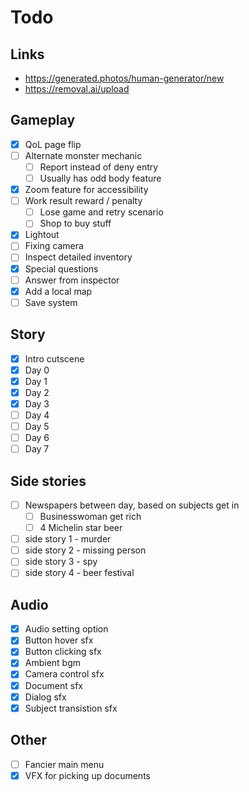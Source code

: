 # Todo

## Links

- <https://generated.photos/human-generator/new>
- <https://removal.ai/upload>

## Gameplay

- [x] QoL page flip
- [ ] Alternate monster mechanic
  - [ ] Report instead of deny entry
  - [ ] Usually has odd body feature
- [x] Zoom feature for accessibility
- [ ] Work result reward / penalty
  - [ ] Lose game and retry scenario
  - [ ] Shop to buy stuff
- [x] Lightout
- [ ] Fixing camera
- [ ] Inspect detailed inventory
- [x] Special questions
- [ ] Answer from inspector
- [x] Add a local map
- [ ] Save system

## Story

- [x] Intro cutscene
- [x] Day 0
- [x] Day 1
- [x] Day 2
- [x] Day 3
- [ ] Day 4
- [ ] Day 5
- [ ] Day 6
- [ ] Day 7

## Side stories

- [ ] Newspapers between day, based on subjects get in
  - [ ] Businesswoman get rich
  - [ ] 4 Michelin star beer
- [ ] side story 1 - murder
- [ ] side story 2 - missing person
- [ ] side story 3 - spy
- [ ] side story 4 - beer festival

## Audio

- [x] Audio setting option
- [x] Button hover sfx
- [x] Button clicking sfx
- [x] Ambient bgm
- [x] Camera control sfx
- [x] Document sfx
- [x] Dialog sfx
- [x] Subject transistion sfx

## Other

- [ ] Fancier main menu
- [x] VFX for picking up documents
